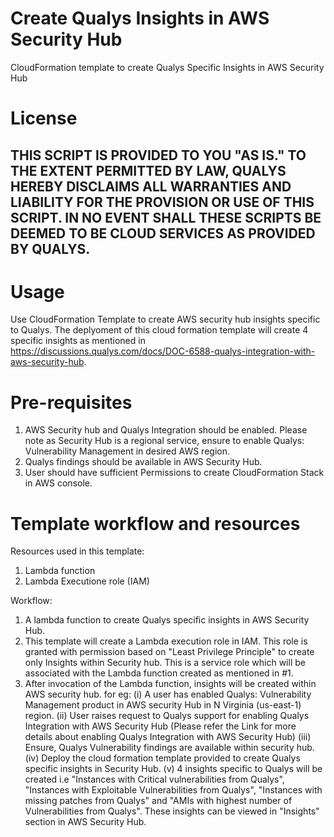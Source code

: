 # Create Qualys Insights in AWS Security Hub
CloudFormation template to create Qualys Specific Insights in AWS Security Hub

# License
## THIS SCRIPT IS PROVIDED TO YOU "AS IS." TO THE EXTENT PERMITTED BY LAW, QUALYS HEREBY DISCLAIMS ALL WARRANTIES AND LIABILITY FOR THE PROVISION OR USE OF THIS SCRIPT. IN NO EVENT SHALL THESE SCRIPTS BE DEEMED TO BE CLOUD SERVICES AS PROVIDED BY QUALYS.

# Usage
Use CloudFormation Template to create AWS security hub insights specific to Qualys. The deplyoment of this cloud formation template will create 4 specific insights as mentioned in https://discussions.qualys.com/docs/DOC-6588-qualys-integration-with-aws-security-hub.

# Pre-requisites
1. AWS Security hub and Qualys Integration should be enabled. Please note as Security Hub is a regional service, ensure to enable Qualys: Vulnerability Management in desired AWS region.
2. Qualys findings should be available in AWS Security Hub.
3. User should have sufficient Permissions to create CloudFormation Stack in AWS console.

# Template workflow and resources
Resources used in this template:
1. Lambda function
2. Lambda Executione role (IAM)

Workflow:
1. A lambda function to create Qualys specific insights in AWS Security Hub.
2. This template will create a Lambda execution role in IAM. This role is granted with permission based on "Least Privilege Principle" to create only Insights within Security hub. This is a service role which will be associated with the Lambda function created as mentioned in #1.
3. After invocation of the Lambda function, insights will be created within AWS security hub.
for eg:  (i)   A user has enabled Qualys: Vulnerability Management product in AWS security Hub in N Virginia (us-east-1) region.
         (ii)  User raises request to Qualys support for enabling Qualys Integration with AWS Security Hub (Please refer the Link for
         more details about enabling Qualys Integration with AWS Security Hub)
         (iii) Ensure, Qualys Vulnerability findings are available within security hub.
         (iv)  Deploy the cloud formation template provided to create Qualys specific insights in Security Hub.
         (v)   4 insights specific to Qualys will be created i.e "Instances with Critical vulnerabilities from Qualys", "Instances with
               Exploitable Vulnerabilities from Qualys", "Instances with missing patches from Qualys" and "AMIs with highest number
               of Vulnerabilities from Qualys". These insights can be viewed in "Insights" section in AWS Security Hub.


